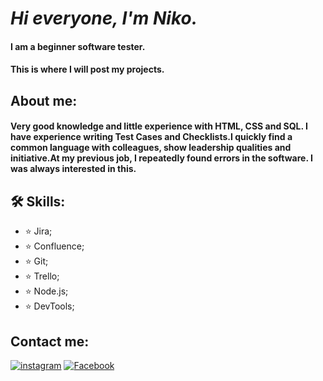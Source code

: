  #  _Hi everyone, I'm Niko._
#### __I am a beginner software tester.__
#### __This is where I will post my projects.__
## About me:
 #### __Very good knowledge and little experience with HTML, CSS and SQL. I have experience writing Test Сases and Сhecklists.I quickly find a common language with colleagues, show leadership qualities and initiative.At my previous job, I repeatedly found errors in the software. I was always interested in this.__


## 🛠️ Skills:
 - ⭐ Jira; 
 - ⭐ Confluence;
 - ⭐  Git; 
 - ⭐ Trello;
 - ⭐ Node.js;
 - ⭐ DevTools;
 
## Contact me:
[![instagram](https://img.shields.io/badge/Instagram-000?style=for-the-badge&logo=instagram&logoColor=white)](https://www.instagram.com/niko.4068/) [![Facebook](https://img.shields.io/badge/Facebook-000?style=for-the-badge&logo=Facebook&logoColor=white)](https://www.facebook.com/profile.php?id=100015672846751)

